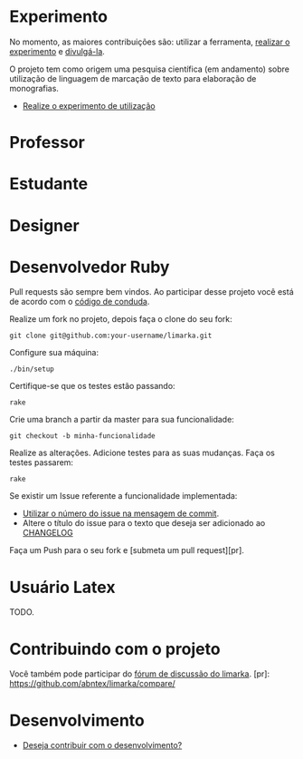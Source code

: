 # Experimento

No momento, as maiores contribuições são: utilizar a ferramenta, [realizar o experimento]
e [divulgá-la](https://github.com/abntex/limarka/wiki/Imprensa).

[realizar o experimento]: https://github.com/abntex/limarka/wiki/Experimentos

O projeto tem como origem uma pesquisa científica (em andamento) sobre utilização de linguagem de marcação de texto para elaboração de monografias.

- [Realize o experimento de utilização](https://github.com/abntex/limarka/wiki/Experimentos)

# Professor

# Estudante

# Designer

# Desenvolvedor Ruby

Pull requests são sempre bem vindos. Ao participar desse projeto você está de 
acordo com o [código de conduda].

[código de conduda]: https://github.com/abntex/limarka/blob/master/CODE_OF_CONDUCT.md

Realize um fork no projeto, depois faça o clone do seu fork:

    git clone git@github.com:your-username/limarka.git

Configure sua máquina:

    ./bin/setup

Certifique-se que os testes estão passando:

    rake

Crie uma branch a partir da master para sua funcionalidade:

    git checkout -b minha-funcionalidade

Realize as alterações. Adicione testes para as suas mudanças. Faça os testes passarem:

    rake

Se existir um Issue referente a funcionalidade implementada:

- [Utilizar o número do issue na mensagem de commit](https://help.github.com/articles/closing-issues-via-commit-messages/).
- Altere o título do issue para o texto que deseja ser adicionado ao [CHANGELOG](https://github.com/abntex/limarka/blob/master/CHANGELOG.md)

Faça um Push para o seu fork e [submeta um pull request][pr].


# Usuário Latex

TODO.


# Contribuindo com o projeto


Você também pode participar do [fórum de discussão do limarka](https://groups.google.com/forum/#!forum/limarka).
[pr]: https://github.com/abntex/limarka/compare/

# Desenvolvimento

- [Deseja contribuir com o desenvolvimento?](https://github.com/abntex/limarka/wiki/Desenvolvimento)

